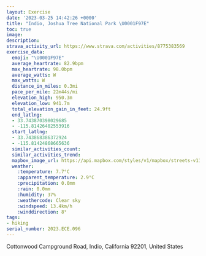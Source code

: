 ```yaml
---
layout: Exercise
date: '2023-03-25 14:42:26 +0000'
title: "Indio, Joshua Tree National Park \U0001F97E"
toc: true
image:
description:
strava_activity_url: https://www.strava.com/activities/8775383569
exercise_data:
  emoji: "\U0001F97E"
  average_heartrate: 82.9bpm
  max_heartrate: 98.0bpm
  average_watts: W
  max_watts: W
  distance_in_miles: 0.3mi
  pace_per_mile: 22m44s/mi
  elevation_high: 950.3m
  elevation_low: 941.7m
  total_elevation_gain_in_feet: 24.9ft
  end_latlng:
  - 33.743870398029685
  - -115.81426402553916
  start_latlng:
  - 33.743868386372924
  - -115.81424868665636
  similar_activities_count:
  similar_activities_trend:
  mapbox_image_url: https://api.mapbox.com/styles/v1/mapbox/streets-v11/static/path-5+787af2-1.0(yu%7DlEtvzaUWSESIQMQMGFC%3FB%40ABZMlAIrA%40%60ADHFB%5CB),pin-s-s+e5b22e(-115.81307,33.74445),pin-s-f+89ae00(-115.81401000000001,33.74461000000001)/auto/800x800?access_token=pk.eyJ1Ijoiam9zaGJlY2ttYW4iLCJhIjoiY205eWR2aDd1MWZ6djJrbXc4a3M0bWZleiJ9.XiG9OWkNcZk2QzjJbxLB4A
  weather:
    :temperature: 7.7°C
    :apparent_temperature: 2.9°C
    :precipitation: 0.0mm
    :rain: 0.0mm
    :humidity: 37%
    :weathercode: Clear sky
    :windspeed: 13.4km/h
    :winddirection: 8°
tags:
- hiking
serial_number: 2023.ECE.096
---
```

Cottonwood Campground Road, Indio, California 92201, United States
